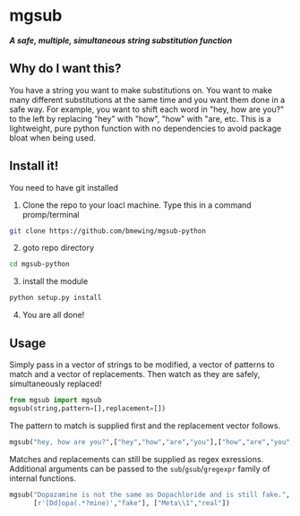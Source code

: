 # mgsub 

***A safe, multiple, simultaneous string substitution function***

## Why do I want this?
You have a string you want to make substitutions on. You want to make many different substitutions at the same time 
and you want them done in a safe way. For example, you want to shift each word in "hey, how are you?" to the left 
by replacing "hey" with "how", "how" with "are, etc.  This is a lightweight, pure python function with no 
dependencies to avoid package bloat when being used.

## Install it!

You need to have git installed

1. Clone the repo to your loacl machine. Type this in a command promp/terminal

```sh
git clone https://github.com/bmewing/mgsub-python
```

2. goto repo directory

```sh
cd mgsub-python
```

3. install the module

```sh
python setup.py install
```

4. You are all done!

## Usage

Simply pass in a vector of strings to be modified, a vector of patterns to match and a vector of replacements. Then watch as they are safely, simultaneously replaced!

```python
from mgsub import mgsub
mgsub(string,pattern=[],replacement=[])
```

The pattern to match is supplied first and the replacement vector follows.

```python
mgsub("hey, how are you?",["hey","how","are","you"],["how","are","you","hey"])
```

Matches and replacements can still be supplied as regex exressions. Additional arguments can be passed to the `sub`/`gsub`/`gregexpr` family of internal functions.

```python
mgsub("Dopazamine is not the same as Dopachloride and is still fake.", 
      [r'[Dd]opa(.*?mine)',"fake"], ["Meta\\1","real"])
```